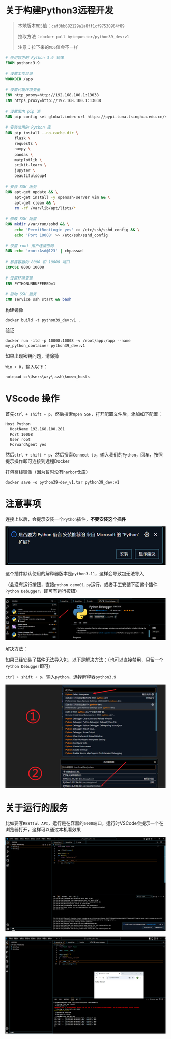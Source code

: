 # 关于构建Python3远程开发

> 本地版本`MD5`值：`cef3bb682129a1a8ff1cf97530964f89`
>
> 拉取方法：`docker pull bytequestor/python39_dev:v1`
>
> 注意：拉下来的`MD5`值会不一样

```dockerfile
# 使用官方的 Python 3.9 镜像
FROM python:3.9

# 设置工作目录
WORKDIR /app

# 设置代理环境变量
ENV http_proxy=http://192.168.100.1:13038
ENV https_proxy=http://192.168.100.1:13038

# 设置国内 pip 源
RUN pip config set global.index-url https://pypi.tuna.tsinghua.edu.cn/simple

# 安装常用的 Python 库
RUN pip install --no-cache-dir \
    flask \
    requests \
    numpy \
    pandas \
    matplotlib \
    scikit-learn \
    jupyter \
    beautifulsoup4

# 安装 SSH 服务
RUN apt-get update && \
    apt-get install -y openssh-server vim && \
    apt-get clean && \
    rm -rf /var/lib/apt/lists/*

# 修改 SSH 配置
RUN mkdir /var/run/sshd && \
    echo 'PermitRootLogin yes' >> /etc/ssh/sshd_config && \
    echo 'Port 10008' >> /etc/ssh/sshd_config

# 设置 root 用户连接密码
RUN echo 'root:Asd@123' | chpasswd

# 暴露容器的 8000 和 10008 端口
EXPOSE 8000 10008

# 设置环境变量
ENV PYTHONUNBUFFERED=1

# 启动 SSH 服务
CMD service ssh start && bash
```

构建镜像

```shell
docker build -t python39_dev:v1 .
```

验证

```shell
docker run -itd -p 10008:10008 -v /root/app:/app --name my_python_container python39_dev:v1
```

如果出现密钥问题，清除掉

`Win + R`，输入以下：

```shell
notepad c:\Users\wzy\.ssh\known_hosts
```

# VScode 操作

首先`ctrl + shift + p`，然后搜索`Open SSH`，打开配置文件后，添加如下配置：

```shell
Host Python
  HostName 192.168.100.201
  Port 10008
  User root
  ForwardAgent yes
```

然后`ctrl + shift + p`，然后搜索`Connect to`，输入我们的`Python`，回车，按照提示操作即可连接到远程Docker

打包离线镜像（因为暂时没有`harbor`仓库）

```shell
docker save -o python39-dev_v1.tar python39_dev:v1
```

# 注意事项

连接上以后，会提示安装一个`Python`插件，**不要安装这个插件**

![运行按钮](../img/pythonDockerDev/no.png)

这个插件默认使用的解释器版本是`python3.11`，这样会导致包无法导入

（会没有运行按钮，直接`python demo01.py`运行，或者手工安装下面这个插件`Python Debugger`，即可有运行按钮）

![运行按钮](../img/pythonDockerDev/4.png)

解决方法：

如果已经安装了插件无法导入包，以下是解决方法：（也可以直接禁用，只留一个`Python Debugger`即可）

`ctrl + shift + p`，输入`python`，选择解释器`python3.9`

![3](../img/pythonDockerDev/3.png)

# 关于运行的服务

比如要写`RESTful API`，运行是在容器的`5000`端口，运行时VSCode会提示一个在浏览器打开，这样可以通过本机看效果

![3](../img/pythonDockerDev/7.png)

![3](../img/pythonDockerDev/6.png)
